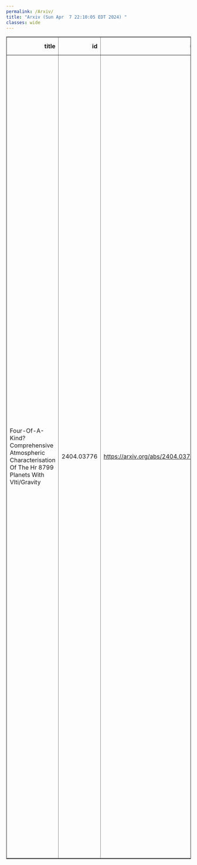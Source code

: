 ```yaml
---
permalink: /Arxiv/
title: "Arxiv (Sun Apr  7 22:10:05 EDT 2024) "
classes: wide
---
```

<table border="1" class="dataframe">
  <thead>
    <tr style="text-align: right;">
      <th>title</th>
      <th>id</th>
      <th>url</th>
      <th>authors</th>
      <th>Local Authors</th>
    </tr>
  </thead>
  <tbody>
    <tr>
      <td>Four-Of-A-Kind? Comprehensive Atmospheric Characterisation Of The Hr   8799 Planets With Vlti/Gravity</td>
      <td>2404.03776</td>
      <td><a href="https://arxiv.org/abs/2404.03776" target="_blank">https://arxiv.org/abs/2404.03776</a></td>
      <td>E. Nasedkin, P. Mollière, S. Lacour, M. Nowak, L. Kreidberg, T. Stolker, J. J. Wang, W. O. Balmer, J. Kammerer, J. Shangguan, R. Abuter, A. Amorim, R. Asensio-Torres, M. Benisty, J. -P. Berger, H. Beust, S. Blunt, A. Boccaletti, M. Bonnefoy, H. Bonnet, M. S. Bordoni, G. Bourdarot, W. Brandner, F. Cantalloube, P. Caselli, B. Charnay, G. Chauvin, A. Chavez, E. Choquet, V. Christiaens, Y. Clénet, V. Coudé Du Foresto, A. Cridland, R. Davies, R. Dembet, J. Dexter, A. Drescher, G. Duvert, A. Eckart, F. Eisenhauer, N. M. Förster Schreiber, P. Garcia, R. Garcia Lopez, E. Gendron, R. Genzel, S. Gillessen, J. H. Girard, S. Grant, X. Haubois, G. Heißel, Th. Henning, S. Hinkley, S. Hippler, M. Houllé, Z. Hubert, L. Jocou, M. Keppler, P. Kervella, N. T. Kurtovic, A. -M. Lagrange, V. Lapeyrère, J. -B. Le Bouquin, D. Lutz, A. -L. Maire, F. Mang, G. -D. Marleau, A. Mérand, J. D. Monnier, C. Mordasini, T. Ott, G. P. P. L. Otten, C. Paladini, T. Paumard, K. Perraut, G. Perrin, O. Pfuhl, N. Pourré, L. Pueyo, D. C. Ribeiro, E. Rickman, J. B. Ruffio, Z. Rustamkulov, T. Shimizu, D. Sing, J. Stadler, O. Straub, C. Straubmeier, E. Sturm, L. J. Tacconi, E. F. Van Dishoeck, A. Vigan, F. Vincent, S. D. Von Fellenberg, F. Widmann, T. O. Winterhalder, J. Woillez, S. Yazici, The Gravity Collaboration</td>
      <td>Ji Wang</td>
    </tr>
  </tbody>
</table>